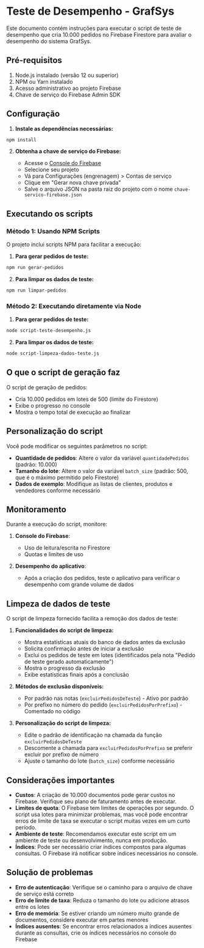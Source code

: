 # Teste de Desempenho - GrafSys

Este documento contém instruções para executar o script de teste de desempenho que cria 10.000 pedidos no Firebase Firestore para avaliar o desempenho do sistema GrafSys.

## Pré-requisitos

1. Node.js instalado (versão 12 ou superior)
2. NPM ou Yarn instalado
3. Acesso administrativo ao projeto Firebase
4. Chave de serviço do Firebase Admin SDK

## Configuração

1. **Instale as dependências necessárias:**

```bash
npm install
```

2. **Obtenha a chave de serviço do Firebase:**

   - Acesse o [Console do Firebase](https://console.firebase.google.com/)
   - Selecione seu projeto
   - Vá para Configurações (engrenagem) > Contas de serviço
   - Clique em "Gerar nova chave privada"
   - Salve o arquivo JSON na pasta raiz do projeto com o nome `chave-servico-firebase.json`

## Executando os scripts

### Método 1: Usando NPM Scripts

O projeto inclui scripts NPM para facilitar a execução:

1. **Para gerar pedidos de teste:**

```bash
npm run gerar-pedidos
```

2. **Para limpar os dados de teste:**

```bash
npm run limpar-pedidos
```

### Método 2: Executando diretamente via Node

1. **Para gerar pedidos de teste:**

```bash
node script-teste-desempenho.js
```

2. **Para limpar os dados de teste:**

```bash
node script-limpeza-dados-teste.js
```

## O que o script de geração faz

O script de geração de pedidos:
- Cria 10.000 pedidos em lotes de 500 (limite do Firestore)
- Exibe o progresso no console
- Mostra o tempo total de execução ao finalizar

## Personalização do script

Você pode modificar os seguintes parâmetros no script:

- **Quantidade de pedidos**: Altere o valor da variável `quantidadePedidos` (padrão: 10.000)
- **Tamanho do lote**: Altere o valor da variável `batch_size` (padrão: 500, que é o máximo permitido pelo Firestore)
- **Dados de exemplo**: Modifique as listas de clientes, produtos e vendedores conforme necessário

## Monitoramento

Durante a execução do script, monitore:

1. **Console do Firebase**:
   - Uso de leitura/escrita no Firestore
   - Quotas e limites de uso

2. **Desempenho do aplicativo**:
   - Após a criação dos pedidos, teste o aplicativo para verificar o desempenho com grande volume de dados

## Limpeza de dados de teste

O script de limpeza fornecido facilita a remoção dos dados de teste:

1. **Funcionalidades do script de limpeza:**
   - Mostra estatísticas atuais do banco de dados antes da exclusão
   - Solicita confirmação antes de iniciar a exclusão
   - Exclui os pedidos de teste em lotes (identificados pela nota "Pedido de teste gerado automaticamente")
   - Mostra o progresso da exclusão
   - Exibe estatísticas finais após a conclusão

2. **Métodos de exclusão disponíveis:**
   - Por padrão nas notas (`excluirPedidosDeTeste`) - Ativo por padrão
   - Por prefixo no número do pedido (`excluirPedidosPorPrefixo`) - Comentado no código

3. **Personalização do script de limpeza:**
   - Edite o padrão de identificação na chamada da função `excluirPedidosDeTeste`
   - Descomente a chamada para `excluirPedidosPorPrefixo` se preferir excluir por prefixo de número
   - Ajuste o tamanho do lote (`batch_size`) conforme necessário

## Considerações importantes

- **Custos**: A criação de 10.000 documentos pode gerar custos no Firebase. Verifique seu plano de faturamento antes de executar.
- **Limites de quota**: O Firebase tem limites de operações por segundo. O script usa lotes para minimizar problemas, mas você pode encontrar erros de limite de taxa se executar o script muitas vezes em um curto período.
- **Ambiente de teste**: Recomendamos executar este script em um ambiente de teste ou desenvolvimento, nunca em produção.
- **Índices**: Pode ser necessário criar índices compostos para algumas consultas. O Firebase irá notificar sobre índices necessários no console.

## Solução de problemas

- **Erro de autenticação**: Verifique se o caminho para o arquivo de chave de serviço está correto
- **Erro de limite de taxa**: Reduza o tamanho do lote ou adicione atrasos entre os lotes
- **Erro de memória**: Se estiver criando um número muito grande de documentos, considere executar em partes menores
- **Índices ausentes**: Se encontrar erros relacionados a índices ausentes durante as consultas, crie os índices necessários no console do Firebase 